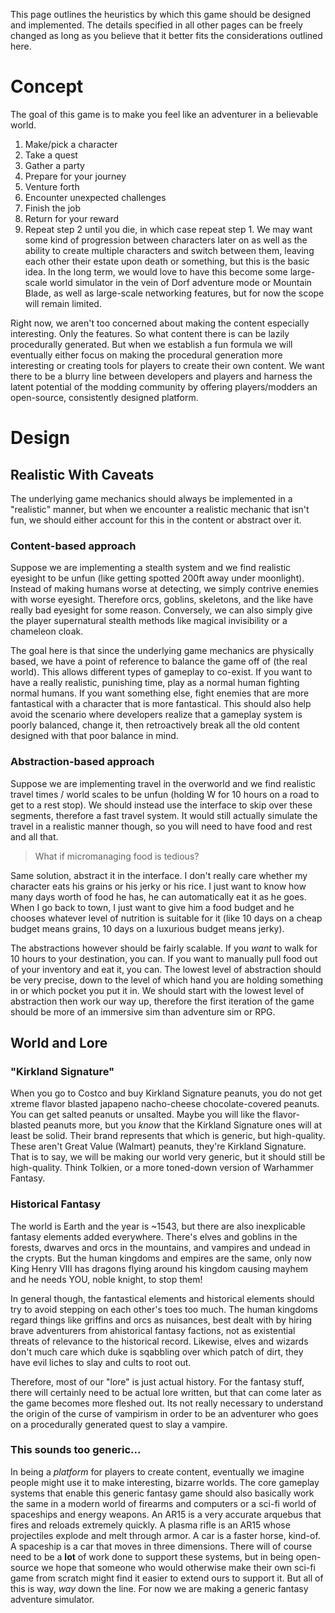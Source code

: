 This page outlines the heuristics by which this game should be designed and implemented. The details specified in all other pages can be freely changed as long as you believe that it better fits the considerations outlined here.
# Concept
The goal of this game is to make you feel like an adventurer in a believable world. 
1. Make/pick a character
2. Take a quest
3. Gather a party
4. Prepare for your journey
5. Venture forth
6. Encounter unexpected challenges
7. Finish the job
8. Return for your reward
9. Repeat step 2 until you die, in which case repeat step 1.
We may want some kind of progression between characters later on as well as the ability to create multiple characters and switch between them, leaving each other their estate upon death or something, but this is the basic idea. In the long term, we would love to have this become some large-scale world simulator in the vein of Dorf adventure mode or Mountain Blade, as well as large-scale networking features, but for now the scope will remain limited.

Right now, we aren't too concerned about making the content especially interesting. Only the features. So what content there is can be lazily procedurally generated. But when we establish a fun formula we will eventually either focus on making the procedural generation more interesting or creating tools for players to create their own content. We want there to be a blurry line between developers and players and harness the latent potential of the modding community by offering players/modders an open-source, consistently designed platform.

# Design
## Realistic With Caveats
The underlying game mechanics should always be implemented in a "realistic" manner, but when we encounter a realistic mechanic that isn't fun, we should either account for this in the content or abstract over it.
### Content-based approach
Suppose we are implementing a stealth system and we find realistic eyesight to be unfun (like getting spotted 200ft away under moonlight). Instead of making humans worse at detecting, we simply contrive enemies with worse eyesight. Therefore orcs, goblins, skeletons, and the like have really bad eyesight for some reason. Conversely, we can also simply give the player supernatural stealth methods like magical invisibility or a chameleon cloak.

The goal here is that since the underlying game mechanics are physically based, we have a point of reference to balance the game off of (the real world). This allows different types of gameplay to co-exist. If you want to have a really realistic, punishing time, play as a normal human fighting normal humans. If you want something else, fight enemies that are more fantastical with a character that is more fantastical. This should also help avoid the scenario where developers realize that a gameplay system is poorly balanced, change it, then retroactively break all the old content designed with that poor balance in mind.

### Abstraction-based approach
Suppose we are implementing travel in the overworld and we find realistic travel times / world scales to be unfun (holding W for 10 hours on a road to get to a rest stop). We should instead use the interface to skip over these segments, therefore a fast travel system. It would still actually simulate the travel in a realistic manner though, so you will need to have food and rest and all that. 

>What if micromanaging food is tedious?

Same solution, abstract it in the interface. I don't really care whether my character eats his grains or his jerky or his rice. I just want to know how many days worth of food he has, he can automatically eat it as he goes. When I go back to town, I just want to give him a food budget and he chooses whatever level of nutrition is suitable for it (like 10 days on a cheap budget means grains, 10 days on a luxurious budget means jerky).

The abstractions however should be fairly scalable. If you *want* to walk for 10 hours to your destination, you can. If you want to manually pull food out of your inventory and eat it, you can. The lowest level of abstraction should be very precise, down to the level of which hand you are holding something in or which pocket you put it in. We should start with the lowest level of abstraction then work our way up, therefore the first iteration of the game should be more of an immersive sim than adventure sim or RPG.
## World and Lore
### "Kirkland Signature"
When you go to Costco and buy Kirkland Signature peanuts, you do not get xtreme flavor blasted japapeno nacho-cheese chocolate-covered peanuts. You can get salted peanuts or unsalted. Maybe you will like the flavor-blasted peanuts more, but you *know* that the Kirkland Signature ones will at least be solid. Their brand represents that which is generic, but high-quality. These aren't Great Value (Walmart) peanuts, they're Kirkland Signature. That is to say, we will be making our world very generic, but it should still be high-quality. Think Tolkien, or a more toned-down version of Warhammer Fantasy.
### Historical Fantasy
The world is Earth and the year is ~1543, but there are also inexplicable fantasy elements added everywhere. There's elves and goblins in the forests, dwarves and orcs in the mountains, and vampires and undead in the crypts. But the human kingdoms and empires are the same, only now King Henry VIII has dragons flying around his kingdom causing mayhem and he needs YOU, noble knight, to stop them!

In general though, the fantastical elements and historical elements should try to avoid stepping on each other's toes too much. The human kingdoms regard things like griffins and orcs as nuisances, best dealt with by hiring brave adventurers from ahistorical fantasy factions, not as existential threats of relevance to the historical record. Likewise, elves and wizards don't much care which duke is sqabbling over which patch of dirt, they have evil liches to slay and cults to root out.

Therefore, most of our "lore" is just actual history. For the fantasy stuff, there will certainly need to be actual lore written, but that can come later as the game becomes more fleshed out. Its not really necessary to understand the origin of the curse of vampirism in order to be an adventurer who goes on a procedurally generated quest to slay a vampire.
### This sounds too generic...
In being a *platform* for players to create content, eventually we imagine people might use it to make interesting, bizarre worlds. The core gameplay systems that enable this generic fantasy game should also basically work the same in a modern world of firearms and computers or a sci-fi world of spaceships and energy weapons. An AR15 is a very accurate arquebus that fires and reloads extremely quickly. A plasma rifle is an AR15 whose projectiles explode and melt through armor. A car is a faster horse, kind-of. A spaceship is a car that moves in three dimensions. There will of course need to be a **lot** of work done to support these systems, but in being open-source we hope that someone who would otherwise make their own sci-fi game from scratch might find it easier to extend ours to support it. But all of this is way, *way* down the line. For now we are making a generic fantasy adventure simulator.
